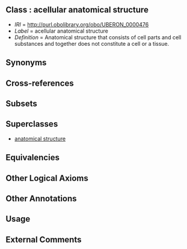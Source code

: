 
## Class : acellular anatomical structure

 * *IRI* = http://purl.obolibrary.org/obo/UBERON_0000476
 * *Label* = acellular anatomical structure
 * *Definition* = Anatomical structure that consists of cell parts and cell substances and together does not constitute a cell or a tissue.

## Synonyms


## Cross-references


## Subsets


## Superclasses

 * [anatomical structure](../../UBERON/61/UBERON_0000061.md)

## Equivalencies


## Other Logical Axioms


## Other Annotations


## Usage


## External Comments

